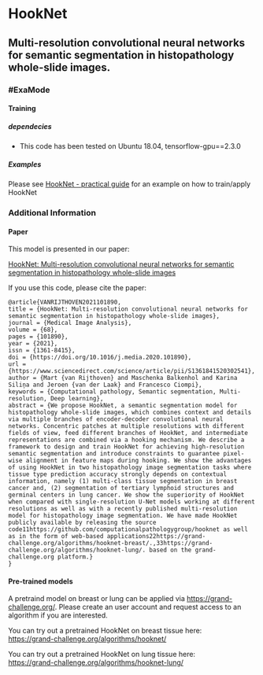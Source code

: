 # HookNet
## Multi-resolution convolutional neural networks for semantic segmentation in histopathology whole-slide images.

### \#ExaMode

#### Training

##### dependecies
 - This code has been tested on Ubuntu 18.04, tensorflow-gpu==2.3.0
 
##### Examples
Please see  [HookNet - practical guide](https://github.com/DIAGNijmegen/pathology-hooknet/blob/master/notebooks/HookNetPracticalGuide.ipynb) for an example on how to train/apply HookNet

### Additional Information

#### Paper
This model is presented in our paper: 

[HookNet: Multi-resolution convolutional neural networks for semantic segmentation in histopathology whole-slide images](https://www.sciencedirect.com/science/article/pii/S1361841520302541)

If you use this code, please cite the paper:

```
@article{VANRIJTHOVEN2021101890,
title = {HookNet: Multi-resolution convolutional neural networks for semantic segmentation in histopathology whole-slide images},
journal = {Medical Image Analysis},
volume = {68},
pages = {101890},
year = {2021},
issn = {1361-8415},
doi = {https://doi.org/10.1016/j.media.2020.101890},
url = {https://www.sciencedirect.com/science/article/pii/S1361841520302541},
author = {Mart {van Rijthoven} and Maschenka Balkenhol and Karina Siliņa and Jeroen {van der Laak} and Francesco Ciompi},
keywords = {Computational pathology, Semantic segmentation, Multi-resolution, Deep learning},
abstract = {We propose HookNet, a semantic segmentation model for histopathology whole-slide images, which combines context and details via multiple branches of encoder-decoder convolutional neural networks. Concentric patches at multiple resolutions with different fields of view, feed different branches of HookNet, and intermediate representations are combined via a hooking mechanism. We describe a framework to design and train HookNet for achieving high-resolution semantic segmentation and introduce constraints to guarantee pixel-wise alignment in feature maps during hooking. We show the advantages of using HookNet in two histopathology image segmentation tasks where tissue type prediction accuracy strongly depends on contextual information, namely (1) multi-class tissue segmentation in breast cancer and, (2) segmentation of tertiary lymphoid structures and germinal centers in lung cancer. We show the superiority of HookNet when compared with single-resolution U-Net models working at different resolutions as well as with a recently published multi-resolution model for histopathology image segmentation. We have made HookNet publicly available by releasing the source code11https://github.com/computationalpathologygroup/hooknet as well as in the form of web-based applications22https://grand-challenge.org/algorithms/hooknet-breast/.,33https://grand-challenge.org/algorithms/hooknet-lung/. based on the grand-challenge.org platform.}
}
```


#### Pre-trained models

A pretraind model on breast or lung can be applied via https://grand-challenge.org/. Please create an user account and request access to an algorithm if you are interested. 

You can try out a pretrained HookNet on breast tissue here:  
https://grand-challenge.org/algorithms/hooknet/  

You can try out a pretrained HookNet on lung tissue here:  
https://grand-challenge.org/algorithms/hooknet-lung/

